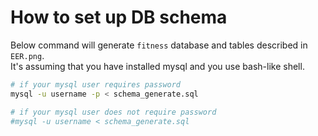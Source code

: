 # How to set up DB schema

Below command will generate `fitness` database and tables described in `EER.png`.  
It's assuming that you have installed mysql and you use bash-like shell.  

```bash
# if your mysql user requires password
mysql -u username -p < schema_generate.sql

# if your mysql user does not require password
#mysql -u username < schema_generate.sql
```
